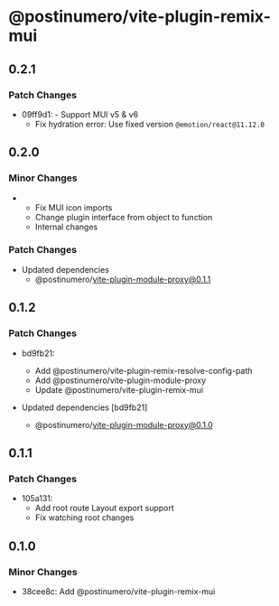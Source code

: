 # @postinumero/vite-plugin-remix-mui

## 0.2.1

### Patch Changes

- 09ff9d1: - Support MUI v5 & v6
  - Fix hydration error: Use fixed version `@emotion/react@11.12.0`

## 0.2.0

### Minor Changes

- - Fix MUI icon imports
  - Change plugin interface from object to function
  - Internal changes

### Patch Changes

- Updated dependencies
  - @postinumero/vite-plugin-module-proxy@0.1.1

## 0.1.2

### Patch Changes

- bd9fb21:

  - Add @postinumero/vite-plugin-remix-resolve-config-path
  - Add @postinumero/vite-plugin-module-proxy
  - Update @postinumero/vite-plugin-remix-mui

- Updated dependencies [bd9fb21]
  - @postinumero/vite-plugin-module-proxy@0.1.0

## 0.1.1

### Patch Changes

- 105a131:
  - Add root route Layout export support
  - Fix watching root changes

## 0.1.0

### Minor Changes

- 38cee8c: Add @postinumero/vite-plugin-remix-mui
